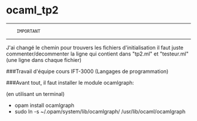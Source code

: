 # ocaml_tp2
------------------------------
        IMPORTANT
------------------------------

J'ai changé le chemin pour trouvers les fichiers d'initialisation
il faut juste commenter/decommenter la ligne qui contient <rep>
dans "tp2.ml" et "testeur.ml" (une ligne dans chaque fichier)

###Travail d'équipe cours IFT-3000 (Langages de programmation)

###Avant tout, il faut installer le module ocamlgraph:

(en utilisant un terminal)
- opam install ocamlgraph
- sudo ln -s ~/.opam/system/lib/ocamlgraph/ /usr/lib/ocaml/ocamlgraph

